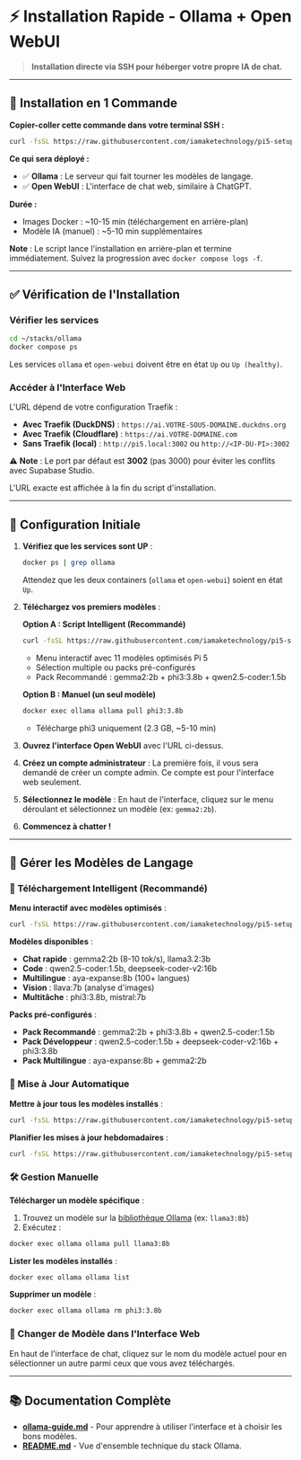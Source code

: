 # ⚡ Installation Rapide - Ollama + Open WebUI

> **Installation directe via SSH pour héberger votre propre IA de chat.**

---

## 🚀 Installation en 1 Commande

**Copier-coller cette commande dans votre terminal SSH :**

```bash
curl -fsSL https://raw.githubusercontent.com/iamaketechnology/pi5-setup/main/11-intelligence-artificielle/ollama/scripts/01-ollama-deploy.sh | sudo bash
```

**Ce qui sera déployé :**
- ✅ **Ollama** : Le serveur qui fait tourner les modèles de langage.
- ✅ **Open WebUI** : L'interface de chat web, similaire à ChatGPT.

**Durée :**
- Images Docker : ~10-15 min (téléchargement en arrière-plan)
- Modèle IA (manuel) : ~5-10 min supplémentaires

**Note** : Le script lance l'installation en arrière-plan et termine immédiatement. Suivez la progression avec `docker compose logs -f`.

---

## ✅ Vérification de l'Installation

### Vérifier les services

```bash
cd ~/stacks/ollama
docker compose ps
```
Les services `ollama` et `open-webui` doivent être en état `Up` ou `Up (healthy)`.

### Accéder à l'Interface Web

L'URL dépend de votre configuration Traefik :
- **Avec Traefik (DuckDNS)** : `https://ai.VOTRE-SOUS-DOMAINE.duckdns.org`
- **Avec Traefik (Cloudflare)** : `https://ai.VOTRE-DOMAINE.com`
- **Sans Traefik (local)** : `http://pi5.local:3002` ou `http://<IP-DU-PI>:3002`

⚠️ **Note** : Le port par défaut est **3002** (pas 3000) pour éviter les conflits avec Supabase Studio.

L'URL exacte est affichée à la fin du script d'installation.

---

## 👤 Configuration Initiale

1.  **Vérifiez que les services sont UP** :
    ```bash
    docker ps | grep ollama
    ```
    Attendez que les deux containers (`ollama` et `open-webui`) soient en état `Up`.

2.  **Téléchargez vos premiers modèles** :

    **Option A : Script Intelligent (Recommandé)**
    ```bash
    curl -fsSL https://raw.githubusercontent.com/iamaketechnology/pi5-setup/main/11-intelligence-artificielle/ollama/scripts/02-download-models.sh | sudo bash
    ```
    - Menu interactif avec 11 modèles optimisés Pi 5
    - Sélection multiple ou packs pré-configurés
    - Pack Recommandé : gemma2:2b + phi3:3.8b + qwen2.5-coder:1.5b

    **Option B : Manuel (un seul modèle)**
    ```bash
    docker exec ollama ollama pull phi3:3.8b
    ```
    - Télécharge phi3 uniquement (2.3 GB, ~5-10 min)

3.  **Ouvrez l'interface Open WebUI** avec l'URL ci-dessus.

4.  **Créez un compte administrateur** : La première fois, il vous sera demandé de créer un compte admin. Ce compte est pour l'interface web seulement.

5.  **Sélectionnez le modèle** : En haut de l'interface, cliquez sur le menu déroulant et sélectionnez un modèle (ex: `gemma2:2b`).

6.  **Commencez à chatter !**

---

## 🧠 Gérer les Modèles de Langage

### 🎯 Téléchargement Intelligent (Recommandé)

**Menu interactif avec modèles optimisés** :
```bash
curl -fsSL https://raw.githubusercontent.com/iamaketechnology/pi5-setup/main/11-intelligence-artificielle/ollama/scripts/02-download-models.sh | sudo bash
```

**Modèles disponibles** :
- **Chat rapide** : gemma2:2b (8-10 tok/s), llama3.2:3b
- **Code** : qwen2.5-coder:1.5b, deepseek-coder-v2:16b
- **Multilingue** : aya-expanse:8b (100+ langues)
- **Vision** : llava:7b (analyse d'images)
- **Multitâche** : phi3:3.8b, mistral:7b

**Packs pré-configurés** :
- **Pack Recommandé** : gemma2:2b + phi3:3.8b + qwen2.5-coder:1.5b
- **Pack Développeur** : qwen2.5-coder:1.5b + deepseek-coder-v2:16b + phi3:3.8b
- **Pack Multilingue** : aya-expanse:8b + gemma2:2b

### 🔄 Mise à Jour Automatique

**Mettre à jour tous les modèles installés** :
```bash
curl -fsSL https://raw.githubusercontent.com/iamaketechnology/pi5-setup/main/11-intelligence-artificielle/ollama/scripts/03-update-models.sh | sudo bash
```

**Planifier les mises à jour hebdomadaires** :
```bash
curl -fsSL https://raw.githubusercontent.com/iamaketechnology/pi5-setup/main/11-intelligence-artificielle/ollama/scripts/03-update-models.sh | sudo bash -s -- --setup-cron
```

### 🛠️ Gestion Manuelle

**Télécharger un modèle spécifique** :
1. Trouvez un modèle sur la [bibliothèque Ollama](https://ollama.com/library) (ex: `llama3:8b`)
2. Exécutez :
```bash
docker exec ollama ollama pull llama3:8b
```

**Lister les modèles installés** :
```bash
docker exec ollama ollama list
```

**Supprimer un modèle** :
```bash
docker exec ollama ollama rm phi3:3.8b
```

### 🎨 Changer de Modèle dans l'Interface Web

En haut de l'interface de chat, cliquez sur le nom du modèle actuel pour en sélectionner un autre parmi ceux que vous avez téléchargés.

---

## 📚 Documentation Complète

- **[ollama-guide.md](ollama-guide.md)** - Pour apprendre à utiliser l'interface et à choisir les bons modèles.
- **[README.md](README.md)** - Vue d'ensemble technique du stack Ollama.
